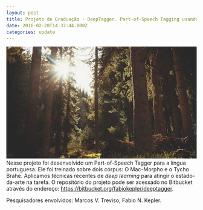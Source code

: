```yaml
---
layout: post
title: Projeto de Graduação - DeepTagger. Part-of-Speech Tagging usando redes neurais recorrentes e recursivas.
date: 2016-02-28T14:37:44.000Z
categories: update
---
```


<img src="/images/fulls/02.jpg" class="fit image">
Nesse projeto foi desenvolvido um Part-of-Speech Tagger para a língua portuguesa. Ele foi treinado sobre dois córpus: O Mac-Morpho e o Tycho Brahe. Aplicamos técnicas recentes de <em>deep learning</em> para atingir o estado-da-arte na tarefa. O repositório do projeto pode ser acessado no Bitbucket através do endereço: <a href="https://bitbucket.org/fabiokepler/deeptagger" target="_blank">https://bitbucket.org/fabiokepler/deeptagger</a>.

Pesquisadores envolvidos: Marcos V. Treviso; Fabio N. Kepler.